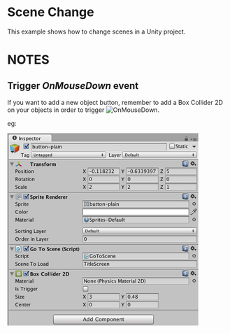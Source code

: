 # Scene Change

This example shows how to change scenes in a Unity project.

# NOTES 

## Trigger *OnMouseDown* event

If you want to add a new object button, remember to add a Box Collider 2D on your objects in order to trigger ![OnMouseDown](Assets/Scripts/GoToScene.cs).

eg:

![Box Collider 2D](docs/image_box_collider_2d.png)